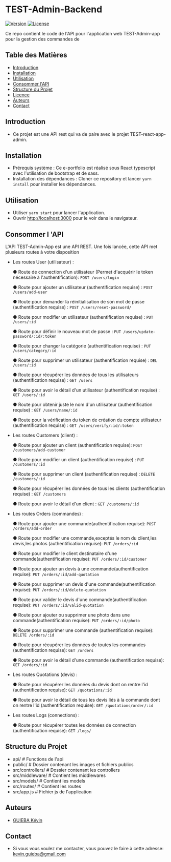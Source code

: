 # TEST-Admin-Backend

[![Version](https://img.shields.io/badge/version-1.0-blue.svg)](https://github.com/Kguie/my-e-portfolio)
[![License](https://img.shields.io/badge/license-MIT-green.svg)](https://opensource.org/licenses/MIT)

Ce repo contient le code de l'API pour l'application web TEST-Admin-app pour la gestion des commandes de



## Table des Matières

- [Introduction](#introduction)
- [Installation](#installation)
- [Utilisation](#utilisation)
- [Consommer l'API](#consommer-l-api)
- [Structure du Projet](#structure-du-projet)
- [Licence](#licence)
- [Auteurs](#auteurs)
- [Contact](#contact)

## Introduction

- Ce projet est une API rest qui va de paire avec le projet TEST-react-app-admin.


## Installation

- Prérequis système : Ce e-portfolio est réalisé sous React typescript avec l'utilisation de bootstrap et de sass.
- Installation des dépendances : Cloner ce repository et lancer `yarn install` pour installer les dépendances.

## Utilisation

- Utiliser  `yarn start` pour lancer l'application.
- Ouvrir [http://localhost:3000](http://localhost:3000) pour le  voir dans le navigateur.


## Consommer l 'API

L'API TEST-Admin-App est une API REST. 
Une fois lancée, cette API met plusieurs routes à votre disposition

- Les routes User (utilisateur) :

    ● Route de connection d'un utilisateur (Permet d'acquérir le token nécessaire à l'authentification):
    `POST /users/login`

    ● Route pour ajouter un utilisateur (authentification requise) :
    `POST /users/add-user`

    ● Route pour demander la réinitialisation de son mot de passe (authentification requise) :
    `POST /users/reset-password/`

    ● Route pour modifier un utilisateur (authentification requise) :
    `PUT /users/:id`

    ● Route pour définir le nouveau mot de passe :
    `PUT /users/update-password/:id/:token`

    ● Route pour changer la catégorie (authentification requise) :
    `PUT /users/category/:id`

    ● Route pour supprimer un utilisateur (authentification requise) :
    `DEL /users/:id`

    ● Route pour récupérer les données de tous les utilisateurs (authentification requise) :
    `GET /users`

    ● Route pour avoir le détail d'un utilisateur (authentification requise) :
    `GET /users/:id`

    ● Route pour obtenir juste le nom d'un utilisateur (authentification requise) :
    `GET /users/name/:id`

    ● Route pour la vérification du token de création du compte utilisateur (authentification requise) :
    `GET /users/verify/:id/:token`


- Les routes Customers (client) :

    ● Route pour ajouter un client (authentification requise):
    `POST /customers/add-customer`

    ● Route pour modifier un client (authentification requise) :
    `PUT /customers/:id`

    ● Route pour supprimer un client (authentification requise) :
    `DELETE /customers/:id`

    ● Route pour récupérer les données de tous les clients (authentification requise) :
    `GET /customers`

    ● Route pour avoir le détail d'un client :
    `GET /customers/:id`


- Les routes Orders (commandes) :

    ● Route pour ajouter une commande(authentification requise):
    `POST /orders/add-order`

    ● Route pour modifier une commande,exceptés le nom du client,les devis,les photos (authentification requise):
    `PUT /orders/:id`

    ● Route pour modifier le client destinataire d'une commande(authentification requise):
    `PUT /orders/:id/customer`

    ● Route pour ajouter un devis à une commande(authentification requise):
    `PUT /orders/:id/add-quotation`

    ● Route pour supprimer un devis d'une commande(authentification requise):
    `PUT /orders/:id/delete-quotation`

    ● Route pour valider le devis d'une commande(authentification requise):
    `PUT /orders/:id/valid-quotation`

    ● Route pour ajouter ou supprimer une photo dans une commande(authentification requise):
    `PUT /orders/:id/photo`

    ● Route pour supprimer une commande (authentification requise):
    `DELETE /orders/:id`

    ● Route pour récupérer les données de toutes les commandes (authentification requise):
    `GET /orders`

    ● Route pour avoir le détail d'une commande (authentification requise):
    `GET /orders/:id`


- Les routes Quotations (devis) :

    ● Route pour récupérer les données du devis dont on rentre l'id (authentification requise):
    `GET /quotations/:id`

    ● Route pour avoir le détail de tous les devis liés à la commande dont on rentre l'id (authentification requise):
    `GET /quotations/order/:id`
    

- Les routes Logs (connections) :

    ● Route pour récupérer toutes les données de connection (authentification requise):
    `GET /logs/`             

## Structure du Projet

- api/                  # Functions de l'api
- public/               # Dossier contenant les images et fichiers publics
- src/controllers/      # Dossier contenant les controllers
- src/middleware/       # Contient les middlewares
- src/models/           # Contient les models
- src/routes/           # Contient les routes  
- src/app.js            # Fichier js de l'application 


## Auteurs

- [GUIEBA Kévin](https://github.com/Kguie/)

## Contact

- Si vous vous voulez me contacter, vous pouvez le faire à cette adresse: kevin.guieba@gmail.com
